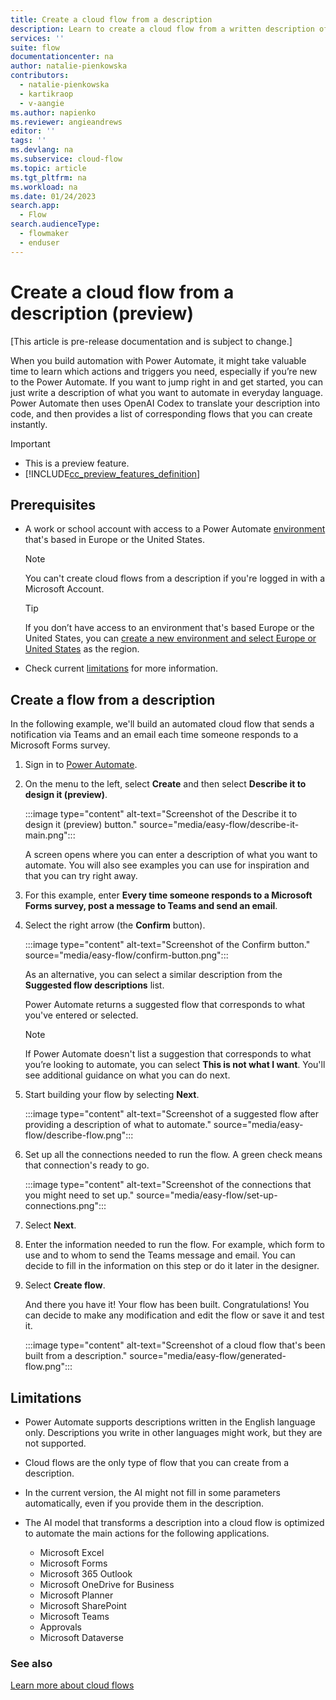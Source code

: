 ```yaml
---
title: Create a cloud flow from a description
description: Learn to create a cloud flow from a written description of the scenario.
services: ''
suite: flow
documentationcenter: na
author: natalie-pienkowska
contributors:
  - natalie-pienkowska
  - kartikraop
  - v-aangie
ms.author: napienko
ms.reviewer: angieandrews
editor: ''
tags: ''
ms.devlang: na
ms.subservice: cloud-flow
ms.topic: article
ms.tgt_pltfrm: na
ms.workload: na
ms.date: 01/24/2023
search.app: 
  - Flow
search.audienceType: 
  - flowmaker
  - enduser
---
```


# Create a cloud flow from a description (preview)

[This article is pre-release documentation and is subject to change.]

When you build automation with Power Automate, it might take valuable time to learn which actions and triggers you need, especially if you’re new to the Power Automate. If you want to jump right in and get started, you can just write a description of what you want to automate in everyday language. Power Automate then uses OpenAI Codex to translate your description into code, and then provides a list of corresponding flows that you can create instantly.

> [!IMPORTANT]
>
> - This is a preview feature.
> - [!INCLUDE[cc_preview_features_definition](includes/cc-preview-features-definition.md)]

## Prerequisites

- A work or school account with access to a Power Automate [environment](/power-platform/admin/create-environment#create-an-environment-in-the-power-platform-admin-center) that's based in Europe or the United States.
  
  >[!NOTE]
  >You can't create cloud flows from a description if you're logged in with a Microsoft Account.

  >[!TIP]
  >If you don’t have access to an environment that's based Europe or the United States, you can [create a new environment and select Europe or United States](/power-platform/admin/create-environment#create-an-environment-in-the-power-platform-admin-center) as the region.

- Check current [limitations](#limitations) for more information.

## Create a flow from a description

In the following example, we'll build an automated cloud flow that sends a notification via Teams and an email each time someone responds to a Microsoft Forms survey.

1. Sign in to [Power Automate](https://make.powerautomate.com).

1. On the menu to the left, select **Create** and then select **Describe it to design it (preview)**.

   :::image type="content" alt-text="Screenshot of the Describe it to design it (preview) button." source="media/easy-flow/describe-it-main.png":::

   A screen opens where you can enter a description of what you want to automate. You will also see examples you can use for inspiration and that you can try right away.

1. For this example, enter **Every time someone responds to a Microsoft Forms survey, post a message to Teams and send an email**.

1. Select the right arrow (the **Confirm** button).

    :::image type="content" alt-text="Screenshot of the Confirm button." source="media/easy-flow/confirm-button.png":::

    As an alternative, you can select a similar description from the **Suggested flow descriptions** list.

   Power Automate returns a suggested flow that corresponds to what you've entered or selected.

   >[!NOTE]
   >If Power Automate doesn't list a suggestion that corresponds to what you’re looking to automate, you can select **This is not what I want**. You'll see additional guidance on what you can do next.

1. Start building your flow by selecting **Next**.

   :::image type="content" alt-text="Screenshot of a suggested flow after providing a description of what to automate." source="media/easy-flow/describe-flow.png":::

1. Set up all the connections needed to run the flow. A green check means that connection's ready to go.

    :::image type="content" alt-text="Screenshot of the connections that you might need to set up." source="media/easy-flow/set-up-connections.png":::

1. Select **Next**.

1. Enter the information needed to run the flow. For example, which form to use and to whom to send the Teams message and email. You can decide to fill in the information on this step or do it later in the designer.

1. Select **Create flow**.

   And there you have it! Your flow has been built. Congratulations! You can decide to make any modification and edit the flow or save it and test it.

    :::image type="content" alt-text="Screenshot of a cloud flow that's been built from a description." source="media/easy-flow/generated-flow.png":::

## Limitations

- Power Automate supports descriptions written in the English language only. Descriptions you write in other languages might work, but they are not supported.

- Cloud flows are the only type of flow that you can create from a description.

- In the current version, the AI might not fill in some parameters automatically, even if you provide them in the description.

- The AI model that transforms a description into a cloud flow is optimized to automate the main actions for the following applications.

  - Microsoft Excel
  - Microsoft Forms
  - Microsoft 365 Outlook
  - Microsoft OneDrive for Business
  - Microsoft Planner
  - Microsoft SharePoint
  - Microsoft Teams
  - Approvals
  - Microsoft Dataverse
  
### See also

[Learn more about cloud flows](./overview-cloud.md)
